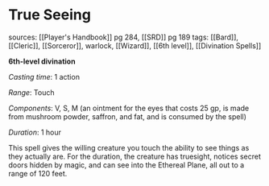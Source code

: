 # True Seeing
sources: [[Player's Handbook]] pg 284, [[SRD]] pg 189
tags: [[Bard]], [[Cleric]], [[Sorceror]], warlock, [[Wizard]], [[6th level]], [[Divination Spells]]

**6th-level divination**

*Casting time*: 1 action

*Range*: Touch

*Components*: V, S, M (an ointment for the eyes that costs 25 gp, is made from mushroom powder, saffron, and fat, and is consumed by the spell)

*Duration*: 1 hour

This spell gives the willing creature you touch the ability to see things as they actually are. For the duration, the creature has truesight, notices secret doors hidden by magic, and can see into the Ethereal Plane, all out to a range of 120 feet.
